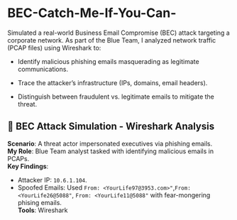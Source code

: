 # BEC-Catch-Me-If-You-Can-

Simulated a real-world Business Email Compromise (BEC) attack targeting a corporate network. As part of the Blue Team, I analyzed network traffic (PCAP files) using Wireshark to:

- Identify malicious phishing emails masquerading as legitimate communications.

- Trace the attacker’s infrastructure (IPs, domains, email headers).

- Distinguish between fraudulent vs. legitimate emails to mitigate the threat.

## 🔐 BEC Attack Simulation - Wireshark Analysis  
**Scenario**: A threat actor impersonated executives via phishing emails.  
**My Role**: Blue Team analyst tasked with identifying malicious emails in PCAPs.  
**Key Findings**:  
- Attacker IP: `10.6.1.104`.  
- Spoofed Emails: Used `From: <YourLife97@3953.com>"`,`From: <YourLife26@5088"`, `From: <YourLife11@5088"` with fear-mongering phising emails.  
**Tools**: Wireshark
